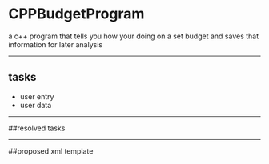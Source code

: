 # CPPBudgetProgram
a c++ program that tells you how your doing on a set budget and saves that information for later analysis
***
## tasks
* user entry
* user data


***
##resolved tasks

***
##proposed xml template
